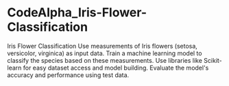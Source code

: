 # CodeAlpha_Iris-Flower-Classification
Iris Flower Classification Use measurements of Iris flowers (setosa, versicolor, virginica) as input data. Train a machine learning model to classify the species based on these measurements. Use libraries like Scikit-learn for easy dataset access and model building. Evaluate the model's accuracy and performance using test data.
